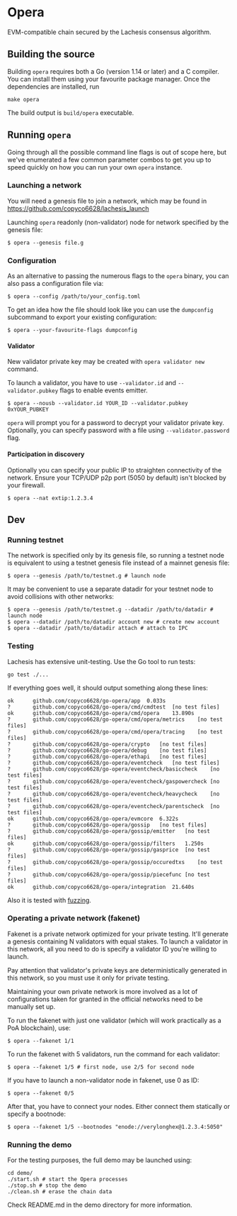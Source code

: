 # Opera 

EVM-compatible chain secured by the Lachesis consensus algorithm.

## Building the source

Building `opera` requires both a Go (version 1.14 or later) and a C compiler. You can install
them using your favourite package manager. Once the dependencies are installed, run

```shell
make opera
```
The build output is ```build/opera``` executable.

## Running `opera`

Going through all the possible command line flags is out of scope here,
but we've enumerated a few common parameter combos to get you up to speed quickly
on how you can run your own `opera` instance.

### Launching a network

You will need a genesis file to join a network, which may be found in https://github.com/copyco6628/lachesis_launch

Launching `opera` readonly (non-validator) node for network specified by the genesis file:

```shell
$ opera --genesis file.g
```

### Configuration

As an alternative to passing the numerous flags to the `opera` binary, you can also pass a
configuration file via:

```shell
$ opera --config /path/to/your_config.toml
```

To get an idea how the file should look like you can use the `dumpconfig` subcommand to
export your existing configuration:

```shell
$ opera --your-favourite-flags dumpconfig
```

#### Validator

New validator private key may be created with `opera validator new` command.

To launch a validator, you have to use `--validator.id` and `--validator.pubkey` flags to enable events emitter.

```shell
$ opera --nousb --validator.id YOUR_ID --validator.pubkey 0xYOUR_PUBKEY
```

`opera` will prompt you for a password to decrypt your validator private key. Optionally, you can
specify password with a file using `--validator.password` flag.

#### Participation in discovery

Optionally you can specify your public IP to straighten connectivity of the network.
Ensure your TCP/UDP p2p port (5050 by default) isn't blocked by your firewall.

```shell
$ opera --nat extip:1.2.3.4
```

## Dev

### Running testnet

The network is specified only by its genesis file, so running a testnet node is equivalent to
using a testnet genesis file instead of a mainnet genesis file:
```shell
$ opera --genesis /path/to/testnet.g # launch node
```

It may be convenient to use a separate datadir for your testnet node to avoid collisions with other networks:
```shell
$ opera --genesis /path/to/testnet.g --datadir /path/to/datadir # launch node
$ opera --datadir /path/to/datadir account new # create new account
$ opera --datadir /path/to/datadir attach # attach to IPC
```

### Testing

Lachesis has extensive unit-testing. Use the Go tool to run tests:
```shell
go test ./...
```

If everything goes well, it should output something along these lines:
```
ok  	github.com/copyco6628/go-opera/app	0.033s
?   	github.com/copyco6628/go-opera/cmd/cmdtest	[no test files]
ok  	github.com/copyco6628/go-opera/cmd/opera	13.890s
?   	github.com/copyco6628/go-opera/cmd/opera/metrics	[no test files]
?   	github.com/copyco6628/go-opera/cmd/opera/tracing	[no test files]
?   	github.com/copyco6628/go-opera/crypto	[no test files]
?   	github.com/copyco6628/go-opera/debug	[no test files]
?   	github.com/copyco6628/go-opera/ethapi	[no test files]
?   	github.com/copyco6628/go-opera/eventcheck	[no test files]
?   	github.com/copyco6628/go-opera/eventcheck/basiccheck	[no test files]
?   	github.com/copyco6628/go-opera/eventcheck/gaspowercheck	[no test files]
?   	github.com/copyco6628/go-opera/eventcheck/heavycheck	[no test files]
?   	github.com/copyco6628/go-opera/eventcheck/parentscheck	[no test files]
ok  	github.com/copyco6628/go-opera/evmcore	6.322s
?   	github.com/copyco6628/go-opera/gossip	[no test files]
?   	github.com/copyco6628/go-opera/gossip/emitter	[no test files]
ok  	github.com/copyco6628/go-opera/gossip/filters	1.250s
?   	github.com/copyco6628/go-opera/gossip/gasprice	[no test files]
?   	github.com/copyco6628/go-opera/gossip/occuredtxs	[no test files]
?   	github.com/copyco6628/go-opera/gossip/piecefunc	[no test files]
ok  	github.com/copyco6628/go-opera/integration	21.640s
```

Also it is tested with [fuzzing](./FUZZING.md).


### Operating a private network (fakenet)

Fakenet is a private network optimized for your private testing.
It'll generate a genesis containing N validators with equal stakes.
To launch a validator in this network, all you need to do is specify a validator ID you're willing to launch.

Pay attention that validator's private keys are deterministically generated in this network, so you must use it only for private testing.

Maintaining your own private network is more involved as a lot of configurations taken for
granted in the official networks need to be manually set up.

To run the fakenet with just one validator (which will work practically as a PoA blockchain), use:
```shell
$ opera --fakenet 1/1
```

To run the fakenet with 5 validators, run the command for each validator:
```shell
$ opera --fakenet 1/5 # first node, use 2/5 for second node
```

If you have to launch a non-validator node in fakenet, use 0 as ID:
```shell
$ opera --fakenet 0/5
```

After that, you have to connect your nodes. Either connect them statically or specify a bootnode:
```shell
$ opera --fakenet 1/5 --bootnodes "enode://verylonghex@1.2.3.4:5050"
```

### Running the demo

For the testing purposes, the full demo may be launched using:
```shell
cd demo/
./start.sh # start the Opera processes
./stop.sh # stop the demo
./clean.sh # erase the chain data
```
Check README.md in the demo directory for more information.
